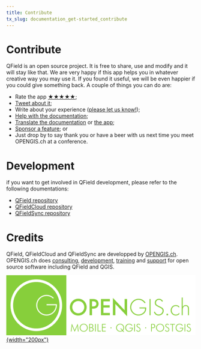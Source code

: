 ```yaml
---
title: Contribute
tx_slug: documentation_get-started_contribute
---
```


# Contribute

QField is an open source project. It is free to share, use and modify and it will stay like that. We are very happy if this app helps you in whatever creative way you may use it. If you found it useful, we will be even happier if you could give something back. A couple of things you can do are:

  - Rate the app [★★★★★](https://play.google.com/store/apps/details?id=ch.opengis.qfield&hl=en#details-reviews);
  - [Tweet about it](https://twitter.com/share?text=Looking%20for%20a%20good%20tool%20for%20field%20work%20in%20GIS?%20Check%20out%20%23QField!);
  - Write about your experience ([please let us know!](mailto:info@opengis.ch));
  - [Help with the documentation](https://github.com/opengisch/QField-docs#documentation-process);
  - [Translate the documentation](https://github.com/opengisch/QField-docs#translation-process) or [the app](https://www.transifex.com/opengisch/qfield-for-qgis/);
  - [Sponsor a feature](https://docs.qfield.org/get-started/sponsor/); or
  - Just drop by to say thank you or have a beer with us next time you meet OPENGIS.ch at a conference.

# Development

if you want to get involved in QField development, please refer to the following doumentations:
  - [QField repository](https://github.com/opengisch/QField/blob/master/doc/dev.md)
  - [QFieldCloud repository](https://github.com/opengisch/qfieldcloud)
  - [QFieldSync repository](https://github.com/opengisch/QFieldSync)

# Credits

QField, QFieldCloud and QFieldSync are developped by [OPENGIS.ch](https://www.opengis.ch/). OPENGIS.ch does [consulting](https://www.opengis.ch/training-consulting/),
[development](https://www.opengis.ch/custom-development/), [training](https://www.opengis.ch/qfield-training/) and [support](https://www.opengis.ch/qgis-support/) for open source software including QField and
QGIS.


[![OPENGIS.ch](../assets/images/opengisch_main_transparent.png){width="200px"}](http://www.opengis.ch)
